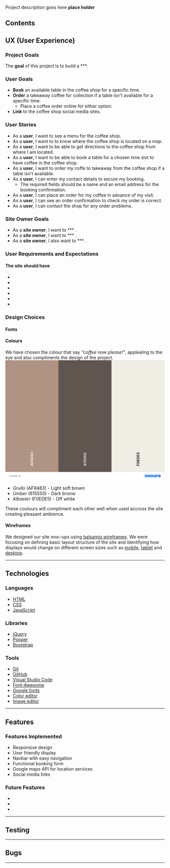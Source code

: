 Project description goes here **place holder**

## Contents ##

## UX (User Experience) ##

### Project Goals ###

The **goal** of this project is to build a ***.

### User Goals ###

- **Book** an available table in the coffee shop for a specific time.
- **Order** a takeaway coffee for collection if a table isn't available for a specific time.
  - Place a coffee order online for either option.
- **Link** to the coffee shop social media sites.

### User Stories ###

- As a **user**, I want to see a menu for the coffee shop.
- As a **user**, I want to to know where the coffee shop is located on a map.
- As a **user**, I want to be able to get directions to the coffee shop from where I am located.
- As a **user**, I want to be able to book a table for a chosen time slot to have coffee in the coffee shop.
- As a **user**, I want to order my coffe to takeaway from the coffee shop if a table isn't available.
- As a **user**, I can enter my contact details to secure my booking.
  - The required fields should be a name and an email address for the booking confirmation.
- As a **user**, I can place an order for my coffee in advance of my visit.
- As a **user**, I can see an order confirmation to check my order is correct.
- As a **user**, I can contact the shop for any order problems.

### Site Owner Goals ###

- As a **site owner**, I want to *** .
- As a **site owner**, I want to *** .
- As a **site owner**, I also want to *** .

### User Requirements and Expectations ###

#### The site should have ###

- 
- 
- 
- 
- 
- 
  
### Design Choices ###

#### Fonts ####

#### Colours ####

We have chosen the colour that say *"coffee now please!"*, applealing to the eye and also compliments the design of the project.
![Color palette](wireframes/Palette-6.png)

- *Grullo* (AF9483) - Light soft brown
- *Umber* (615550) - Dark bronw
- *Albaster* (F0EDE5) - Off white

These coulours will compliment each other well when used accross the site creating pleasant ambience.

#### Wireframes ####

We designed our site moc-ups using [balsamiq wireframes](https://balsamiq.com/). We were focusing on defining basic layout structure of the site and identifying how displays would change on different screen sizes such as [mobile](/wireframes/mobile.jpg), [tablet](/wireframes/tablet.jpg) and [desktop](/wireframes/desktop.jpg).

---  

## Technologies ##

### Languages ###

- [HTML](https://developer.mozilla.org/en-US/docs/Web/HTML)
- [CSS](https://developer.mozilla.org/en-US/docs/Web/CSS)
- [JavaScript](https://developer.mozilla.org/en-US/docs/Web/JavaScript)

### Libraries ###

- [jQuery](https://jquery.com/)
- [Popper](https://popper.js.org/)
- [Bootstrap](https://getbootstrap.com/)
  
### Tools ###

- [Git](https://git-scm.com/)
- [GitHub](https://github.com/)
- [Visual Studio Code](https://code.visualstudio.com/)
- [Font-Awesome](https://fontawesome.com/icons?d=gallery)
- [Google fonts](https://fonts.google.com/)
- [Color editor](https://coolors.co/)
- [Image editor](https://www.birme.net/)

---

## Features ##

### Features Implemented ###

- Responsive design
- User friendly display
- Navbar with easy navigation
- Functional booking form
- Google maps API for location services
- Social media links
  
### Future Features ###

- 
- 
- 

---

## Testing ##

---

## Bugs ##

---